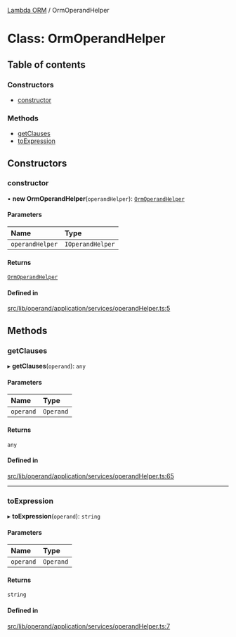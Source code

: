 [Lambda ORM](../README.md) / OrmOperandHelper

# Class: OrmOperandHelper

## Table of contents

### Constructors

- [constructor](OrmOperandHelper.md#constructor)

### Methods

- [getClauses](OrmOperandHelper.md#getclauses)
- [toExpression](OrmOperandHelper.md#toexpression)

## Constructors

### constructor

• **new OrmOperandHelper**(`operandHelper`): [`OrmOperandHelper`](OrmOperandHelper.md)

#### Parameters

| Name | Type |
| :------ | :------ |
| `operandHelper` | `IOperandHelper` |

#### Returns

[`OrmOperandHelper`](OrmOperandHelper.md)

#### Defined in

[src/lib/operand/application/services/operandHelper.ts:5](https://github.com/FlavioLionelRita/lambdaorm/blob/a5d1cf0f/src/lib/operand/application/services/operandHelper.ts#L5)

## Methods

### getClauses

▸ **getClauses**(`operand`): `any`

#### Parameters

| Name | Type |
| :------ | :------ |
| `operand` | `Operand` |

#### Returns

`any`

#### Defined in

[src/lib/operand/application/services/operandHelper.ts:65](https://github.com/FlavioLionelRita/lambdaorm/blob/a5d1cf0f/src/lib/operand/application/services/operandHelper.ts#L65)

___

### toExpression

▸ **toExpression**(`operand`): `string`

#### Parameters

| Name | Type |
| :------ | :------ |
| `operand` | `Operand` |

#### Returns

`string`

#### Defined in

[src/lib/operand/application/services/operandHelper.ts:7](https://github.com/FlavioLionelRita/lambdaorm/blob/a5d1cf0f/src/lib/operand/application/services/operandHelper.ts#L7)
